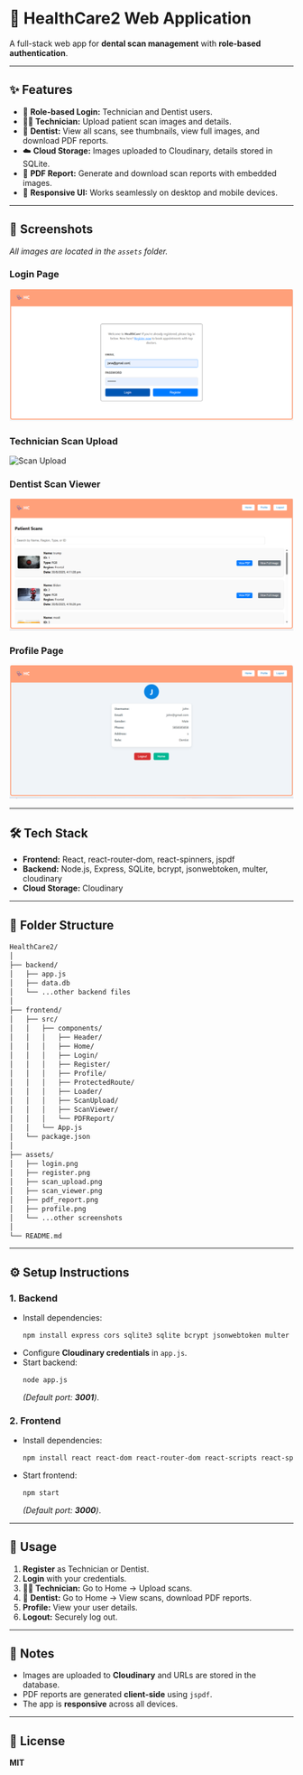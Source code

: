 # 🦷 HealthCare2 Web Application  

A full-stack web app for **dental scan management** with **role-based authentication**.  

---

## ✨ Features  

- 🔐 **Role-based Login:** Technician and Dentist users.  
- 🧑‍🔬 **Technician:** Upload patient scan images and details.  
- 🦷 **Dentist:** View all scans, see thumbnails, view full images, and download PDF reports.  
- ☁️ **Cloud Storage:** Images uploaded to Cloudinary, details stored in SQLite.  
- 📄 **PDF Report:** Generate and download scan reports with embedded images.  
- 📱 **Responsive UI:** Works seamlessly on desktop and mobile devices.  

---

## 📸 Screenshots  

_All images are located in the `assets` folder._  

### Login Page  
![Login](assets/login.png)  

### Technician Scan Upload  
![Scan Upload](assets/scan_uploadform.png)  

### Dentist Scan Viewer  
![Scan Viewer](assets/view.png)  


### Profile Page  
![Profile](assets/profile.png)  

---

## 🛠️ Tech Stack  

- **Frontend:** React, react-router-dom, react-spinners, jspdf  
- **Backend:** Node.js, Express, SQLite, bcrypt, jsonwebtoken, multer, cloudinary  
- **Cloud Storage:** Cloudinary  

---

## 📂 Folder Structure  

```
HealthCare2/
│
├── backend/
│   ├── app.js
│   ├── data.db
│   └── ...other backend files
│
├── frontend/
│   ├── src/
│   │   ├── components/
│   │   │   ├── Header/
│   │   │   ├── Home/
│   │   │   ├── Login/
│   │   │   ├── Register/
│   │   │   ├── Profile/
│   │   │   ├── ProtectedRoute/
│   │   │   ├── Loader/
│   │   │   ├── ScanUpload/
│   │   │   ├── ScanViewer/
│   │   │   └── PDFReport/
│   │   └── App.js
│   └── package.json
│
├── assets/
│   ├── login.png
│   ├── register.png
│   ├── scan_upload.png
│   ├── scan_viewer.png
│   ├── pdf_report.png
│   ├── profile.png
│   └── ...other screenshots
│
└── README.md
```

---

## ⚙️ Setup Instructions  

### 1. Backend  

- Install dependencies:  
  ```bash
  npm install express cors sqlite3 sqlite bcrypt jsonwebtoken multer cloudinary
  ```  
- Configure **Cloudinary credentials** in `app.js`.  
- Start backend:  
  ```bash
  node app.js
  ```  
  _(Default port: **3001**)_.  

### 2. Frontend  

- Install dependencies:  
  ```bash
  npm install react react-dom react-router-dom react-scripts react-spinners jspdf
  ```  
- Start frontend:  
  ```bash
  npm start
  ```  
  _(Default port: **3000**)_.  

---

## 🚀 Usage  

1. **Register** as Technician or Dentist.  
2. **Login** with your credentials.  
3. 👨‍🔬 **Technician:** Go to Home → Upload scans.  
4. 🦷 **Dentist:** Go to Home → View scans, download PDF reports.  
5. **Profile:** View your user details.  
6. **Logout:** Securely log out.  

---

## 📝 Notes  

- Images are uploaded to **Cloudinary** and URLs are stored in the database.  
- PDF reports are generated **client-side** using `jspdf`.  
- The app is **responsive** across all devices.  

---

## 📜 License  

**MIT**  